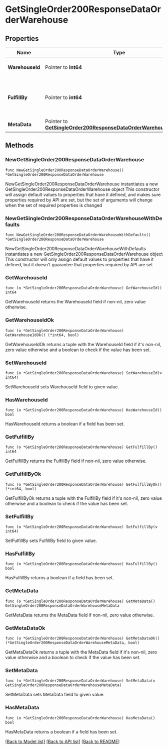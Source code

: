# GetSingleOrder200ResponseDataOrderWarehouse

## Properties

Name | Type | Description | Notes
------------ | ------------- | ------------- | -------------
**WarehouseId** | Pointer to **int64** | Warehouse Unique Identifier | [optional] 
**FulfillBy** | Pointer to **int64** | Order Fulfilled by Tokocabang (1), Order Fulfilled by Shop (0) | [optional] 
**MetaData** | Pointer to [**GetSingleOrder200ResponseDataOrderWarehouseMetaData**](GetSingleOrder200ResponseDataOrderWarehouseMetaData.md) |  | [optional] 

## Methods

### NewGetSingleOrder200ResponseDataOrderWarehouse

`func NewGetSingleOrder200ResponseDataOrderWarehouse() *GetSingleOrder200ResponseDataOrderWarehouse`

NewGetSingleOrder200ResponseDataOrderWarehouse instantiates a new GetSingleOrder200ResponseDataOrderWarehouse object
This constructor will assign default values to properties that have it defined,
and makes sure properties required by API are set, but the set of arguments
will change when the set of required properties is changed

### NewGetSingleOrder200ResponseDataOrderWarehouseWithDefaults

`func NewGetSingleOrder200ResponseDataOrderWarehouseWithDefaults() *GetSingleOrder200ResponseDataOrderWarehouse`

NewGetSingleOrder200ResponseDataOrderWarehouseWithDefaults instantiates a new GetSingleOrder200ResponseDataOrderWarehouse object
This constructor will only assign default values to properties that have it defined,
but it doesn't guarantee that properties required by API are set

### GetWarehouseId

`func (o *GetSingleOrder200ResponseDataOrderWarehouse) GetWarehouseId() int64`

GetWarehouseId returns the WarehouseId field if non-nil, zero value otherwise.

### GetWarehouseIdOk

`func (o *GetSingleOrder200ResponseDataOrderWarehouse) GetWarehouseIdOk() (*int64, bool)`

GetWarehouseIdOk returns a tuple with the WarehouseId field if it's non-nil, zero value otherwise
and a boolean to check if the value has been set.

### SetWarehouseId

`func (o *GetSingleOrder200ResponseDataOrderWarehouse) SetWarehouseId(v int64)`

SetWarehouseId sets WarehouseId field to given value.

### HasWarehouseId

`func (o *GetSingleOrder200ResponseDataOrderWarehouse) HasWarehouseId() bool`

HasWarehouseId returns a boolean if a field has been set.

### GetFulfillBy

`func (o *GetSingleOrder200ResponseDataOrderWarehouse) GetFulfillBy() int64`

GetFulfillBy returns the FulfillBy field if non-nil, zero value otherwise.

### GetFulfillByOk

`func (o *GetSingleOrder200ResponseDataOrderWarehouse) GetFulfillByOk() (*int64, bool)`

GetFulfillByOk returns a tuple with the FulfillBy field if it's non-nil, zero value otherwise
and a boolean to check if the value has been set.

### SetFulfillBy

`func (o *GetSingleOrder200ResponseDataOrderWarehouse) SetFulfillBy(v int64)`

SetFulfillBy sets FulfillBy field to given value.

### HasFulfillBy

`func (o *GetSingleOrder200ResponseDataOrderWarehouse) HasFulfillBy() bool`

HasFulfillBy returns a boolean if a field has been set.

### GetMetaData

`func (o *GetSingleOrder200ResponseDataOrderWarehouse) GetMetaData() GetSingleOrder200ResponseDataOrderWarehouseMetaData`

GetMetaData returns the MetaData field if non-nil, zero value otherwise.

### GetMetaDataOk

`func (o *GetSingleOrder200ResponseDataOrderWarehouse) GetMetaDataOk() (*GetSingleOrder200ResponseDataOrderWarehouseMetaData, bool)`

GetMetaDataOk returns a tuple with the MetaData field if it's non-nil, zero value otherwise
and a boolean to check if the value has been set.

### SetMetaData

`func (o *GetSingleOrder200ResponseDataOrderWarehouse) SetMetaData(v GetSingleOrder200ResponseDataOrderWarehouseMetaData)`

SetMetaData sets MetaData field to given value.

### HasMetaData

`func (o *GetSingleOrder200ResponseDataOrderWarehouse) HasMetaData() bool`

HasMetaData returns a boolean if a field has been set.


[[Back to Model list]](../README.md#documentation-for-models) [[Back to API list]](../README.md#documentation-for-api-endpoints) [[Back to README]](../README.md)


